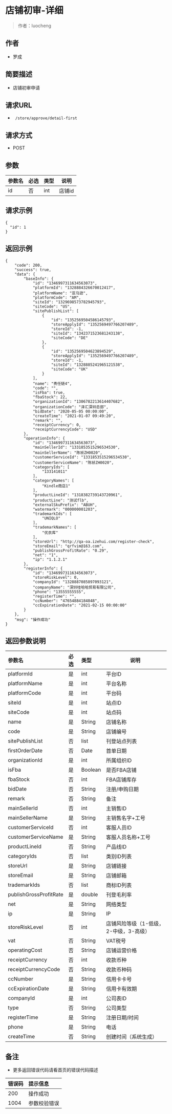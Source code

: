 # 店铺初审-详细

> 作者：luocheng

## 作者

- 罗成
    
## 简要描述

- 店铺初审申请

## 请求URL
- ` /store/approve/detail-first`
  
## 请求方式
- POST 

## 参数

|参数名|必选|类型|说明|
|:----    |:---|:----- |-----   |
|id |否  |int | 店铺id    |


## 请求示例

``` 
{
  "id": 1
}
```


## 返回示例 

``` 
{
    "code": 200,
    "success": true,
    "data": {
        "baseInfo": {
            "id": "1346997311634563073",
            "platformId": "1328884326670012417",
            "platformName": "亚马逊",
            "platformCode": "AM",
            "siteId": "1329698573782945793",
            "siteCode": "US",
            "sitePublishList": [
                {
                    "id": "1352569504586145793",
                    "storeApplyId": "1352569497766207489",
                    "storeId": -1,
                    "siteId": "1342371523681243138",
                    "siteCode": "DE"
                },
                {
                    "id": "1352569504623894529",
                    "storeApplyId": "1352569497766207489",
                    "storeId": -1,
                    "siteId": "1328885241965121538",
                    "siteCode": "UK"
                }
            ],
            "name": "责任链4",
            "code": "",
            "isFba": true,
            "fbaStock": 22,
            "organizationId": "1306782213614407682",
            "organizationCode": "泽汇深圳总部",
            "bidDate": "2020-05-05 00:00:00",
            "createTime": "2021-01-07 09:49:20",
            "remark": "",
            "receiptCurrency": 0,
            "receiptCurrencyCode": "USD"
        },
        "operationInfo": {
            "id": "1346997311634563073",
            "mainSellerId": "1331853515296534530",
            "mainSellerName": "陈祯ZH0020",
            "customerServiceId": "1331853515296534530",
            "customerServiceName": "陈祯ZH0020",
            "categoryIds": [
                "133141011"
            ],
            "categoryNames": [
                "Kindle商店1"
            ],
            "productLineId": "1318382739143720961",
            "productLine": "测试flb",
            "externalSkuPrefix": "ABUH",
            "watermark": "000000001203",
            "trademarkIds": [
                "UNIQLO"
            ],
            "trademarkNames": [
                "优衣库"
            ],
            "storeUrl": "http://qa-oa.izehui.com/register-check",
            "storeEmail": "qrfvim@163.com",
            "publishGrossProfitRate": "0.29",
            "net": "1",
            "ip": "1.1.2.1"
        },
        "registerInfo": {
            "id": "1346997311634563073",
            "storeRiskLevel": 0,
            "companyId": "1328887085897093121",
            "companyName": "深圳哇哈哈贸易有限公司",
            "phone": "13555555555",
            "registerTime": "",
            "ccNumber": "47654884184848",
            "ccExpirationDate": "2021-02-15 00:00:00"
        }
    },
    "msg": "操作成功"
}
```

## 返回参数说明

|参数名|必选|类型|说明|
|:----    |:---|:----- |-----   |
|platformId |是  |int | 平台ID    |
|platformName |是  |int | 平台名称    |
|platformCode |是  |int | 平台码    |
|siteId |是  |int | 站点ID    |
|siteCode |是  |int | 站点码    |
|name     |是  |String | 店铺名称    |
|code     |是  |String | 店铺编号    |
|sitePublishList     |否  |list | 刊登站点列表    |
|firstOrderDate     |否  |Date | 首单日期    |
|organizationId     |是  |int | 所属组织ID    |
|isFba     |是  |Boolean | 是否FBA店铺    |
|fbaStock     |否  |int | FBA店铺库存    |
|bidDate     |否  |String | 注册/申购日期    |
|remark     |否  |String | 备注    |
|mainSellerId     |否  |int | 主销售ID    |
|mainSellerName     |是  |String | 主销售名字+工号    |
|customerServiceId     |否  |int | 客服人员ID    |
|customerServiceName     |是  |String | 客服人员名称+工号    |
|productLineId     |否  |String | 产品线ID    |
|categoryIds     |否  |list | 类别ID列表    |
|storeUrl     |是  |String | 店铺链接    |
|storeEmail     |是  |String | 店铺邮箱    |
|trademarkIds     |否  |list | 商标ID列表    |
|publishGrossProfitRate     |是  |double | 刊登毛利率    |
|net     |是  |String | 网络类型    |
|ip     |是  |String | IP    |
|storeRiskLevel     |否  |int | 店铺风险等级（1-低级，2-中级，3-高级）    |
|vat     |否  |String | VAT税号    |
|operatingCost     |否  |String | 店铺运营价格    |
|receiptCurrency     |否  |int | 收款币种    |
|receiptCurrencyCode     |否  |String | 收款币种码    |
|ccNumber     |是  |String | 信用卡卡号    |
|ccExpirationDate     |是  |String | 信用卡有效期    |
|companyId     |是  | int | 公司表ID    |
|type     |否  |String | 公司类型    |
|registerTime     |是  |String | 注册日期/时间    |
|phone     |是  |String | 电话    |
|createTime     |否  |String | 创建时间（系统生成）    |
## 备注 

- 更多返回错误代码请看首页的错误代码描述

|错误码|提示信息|
|:----    |:---|
|200 |操作成功  |
|1004 |参数校验错误  |
